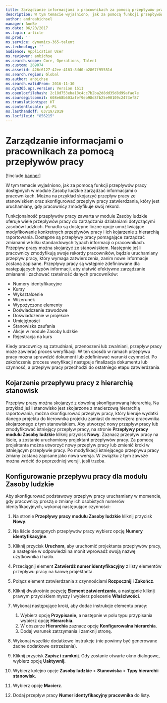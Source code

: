 ```yaml
---
title: Zarządzanie informacjami o pracownikach za pomocą przepływów pracy
description: W tym temacie wyjaśniono, jak za pomocą funkcji przepływów pracy dostępnych w module Zasoby ludzkie zarządzać informacjami o pracownikach. Można na przykład skojarzyć przepływ pracy ze stanowiskiem oraz skonfigurować przepływ pracy zatwierdzania, który jest uruchamiany, gdy pracownicy zmodyfikuje swój rekord.
author: andreabichsel
manager: AnnBe
ms.date: 06/20/2017
ms.topic: article
ms.prod: ''
ms.service: dynamics-365-talent
ms.technology: ''
audience: Application User
ms.reviewer: anbichse
ms.search.scope: Core, Operations, Talent
ms.custom: 269074
ms.assetid: 426c6127-42ee-4163-8dd0-b2867f95581d
ms.search.region: Global
ms.author: anbichse
ms.search.validFrom: 2016-11-30
ms.dyn365.ops.version: Version 1611
ms.openlocfilehash: 2c18d753eba18c4cc7b2ba2d8dd35d8d99afae7e
ms.sourcegitcommit: 608e68b603afef9eb98d8fb25e90109c2473ef87
ms.translationtype: HT
ms.contentlocale: pl-PL
ms.lasthandoff: 03/19/2019
ms.locfileid: "856215"
---
```

# <a name="use-workflows-to-manage-employee-information"></a>Zarządzanie informacjami o pracownikach za pomocą przepływów pracy

[!include [banner](includes/banner.md)]

W tym temacie wyjaśniono, jak za pomocą funkcji przepływów pracy dostępnych w module Zasoby ludzkie zarządzać informacjami o pracownikach. Można na przykład skojarzyć przepływ pracy ze stanowiskiem oraz skonfigurować przepływ pracy zatwierdzania, który jest uruchamiany, gdy pracownicy zmodyfikuje swój rekord.

Funkcjonalność przepływów pracy zawarta w module Zasoby ludzkie oferuje wiele przepływów pracy do zarządzania działaniami dotyczącymi zasobów ludzkich. Ponadto są dostępne liczne opcje umożliwiające modyfikowanie konkretnych przepływów pracy i ich kojarzenie z hierarchią raportowania. Dostępne są przepływy pracy pomagające zarządzać zmianami w kilku standardowych typach informacji o pracownikach. Przepływ pracy można skojarzyć ze stanowiskiem. Następnie jeśli pracownicy zmodyfikują swoje rekordy pracowników, będzie uruchamiany przepływ pracy, który wymaga zatwierdzenia, zanim nowe informacje zostaną zapisane. Przepływy pracy są wstępnie zdefiniowane dla następujących typów informacji, aby ułatwić efektywne zarządzanie zmianami i zachować rzetelność danych pracowników:

-   Numery identyfikacyjne
-   Kursy
-   Wykształcenie
-   Wizerunek
-   Wypożyczone elementy
-   Doświadczenie zawodowe
-   Doświadczenie w projekcie
-   Umiejętności
-   Stanowiska zaufania
-   Akcje w module Zasoby ludzkie
-   Rejestracja na kurs

Kiedy pracownicy są zatrudniani, przenoszeni lub zwalniani, przepływ pracy może zawierać proces weryfikacji. W ten sposób w ramach przepływu pracy można sprawdzić dokument lub zdefiniować warunki czynności. Po zakończeniu procesu weryfikacji następuje finalizacja dokumentu lub czynność, a przepływ pracy przechodzi do ostatniego etapu zatwierdzania.

## <a name="associate-a-workflow-with-a-position-hierarchy"></a>Kojarzenie przepływu pracy z hierarchią stanowisk
Przepływ pracy można skojarzyć z dowolną skonfigurowaną hierarchią. Na przykład jeśli stanowisko jest skojarzone z macierzową hierarchią raportowania, można skonfigurować przepływ pracy, który kieruje wydatki danego projektu do kierownika projektu zamiast do menedżera pracownika skojarzonego z tym stanowiskiem. Aby utworzyć nowy przepływ pracy lub zmodyfikować istniejący przepływ pracy, na stronie **Przepływy pracy modułu Zasoby ludzkie** kliknij przycisk **Nowy**. Zaznacz przepływ pracy na liście, a zostanie uruchomiony projektant przepływów pracy. Za pomocą projektanta można utworzyć nowy przepływ pracy lub zmienić kroki w istniejącym przepływie pracy. Po modyfikacji istniejącego przepływu pracy zmiany zostaną zapisane jako nowa wersja. W związku z tym zawsze można wrócić do poprzedniej wersji, jeśli trzeba.

## <a name="configure-a-human-resources-workflow"></a>Konfigurowanie przepływu pracy dla modułu Zasoby ludzkie
Aby skonfigurować podstawowy przepływ pracy uruchamiany w momencie, gdy pracownicy proszą o zmiany ich osobistych numerów identyfikacyjnych, wykonaj następujące czynności:

1.  Na stronie **Przepływy pracy modułu Zasoby ludzkie** kliknij przycisk **Nowy**.
2.  Na liście dostępnych przepływów pracy wybierz opcję **Numery identyfikacyjne**.
3.  Kliknij przycisk **Uruchom**, aby uruchomić projektanta przepływów pracy, a następnie w odpowiedzi na monit wprowadź swoją nazwę użytkownika i hasło.
4.  Przeciągnij element **Zatwierdź numer identyfikacyjny** z listy elementów przepływu pracy na kanwę projektanta.
5.  Połącz element zatwierdzania z czynnościami **Rozpocznij** i **Zakończ**.
6.  Kliknij dwukrotnie pozycję **Element zatwierdzania**, a następnie kliknij prawym przyciskiem myszy i wybierz polecenie **Właściwości**.
7.  Wykonaj następujące kroki, aby dodać instrukcje elementu pracy:
    1.  Wybierz opcję **Przypisanie**, a następnie w polu typu przypisania wybierz opcję **Hierarchia**.
    2.  W obszarze **Hierarchia** zaznacz opcję **Konfigurowalna hierarchia**.
    3.  Dodaj warunek zatrzymania i zamknij stronę.

8.  Wykonaj wszelkie dodatkowe instrukcje (nie powinny być generowane żadne dodatkowe ostrzeżenia).
9.  Kliknij przycisk **Zapisz i zamknij**. Gdy zostanie otwarte okno dialogowe, wybierz opcję **Uaktywnij**.
10. Wybierz kolejno opcje **Zasoby ludzkie** &gt; **Stanowiska** &gt; **Typy hierarchii stanowisk**.
11. Wybierz opcję **Macierz**.
12. Dodaj przepływ pracy **Numer identyfikacyjny pracownika** do listy.




